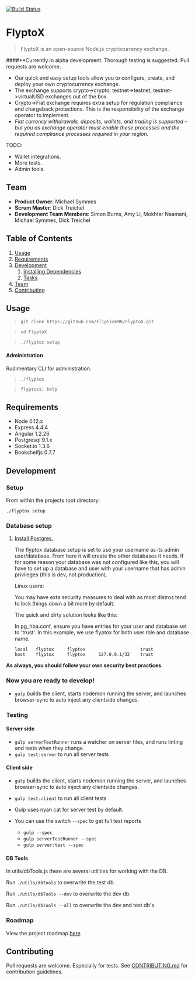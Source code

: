 [![Build Status](https://travis-ci.org/FlipSideHR/FlyptoX.svg?branch=master)](https://travis-ci.org/FlipSideHR/FlyptoX)

# FlyptoX

> FlyptoX is an open-source Node.js cryptocurrency exchange.

####**Currently in alpha development. Thorough testing is suggested. Pull requests are welcome.

- Our quick and easy setup tools allow you to configure, create, and deploy your own cryptocurrency exchange.
- The exchange supports crypto->crypto, testnet->testnet, testnet->virtualUSD exchanges out of the box.
- Crypto->Fiat exchange requires extra setup for regulation compliance and chargeback protections. This is the responsibility of the exchange operator to implement.
- *Fiat currency withdrawals, deposits, wallets, and trading is supported - but you as exchange operator must enable these processes and the required compliance processes required in your region.*

TODO:
- Wallet integrations.
- More tests.
- Admin tools.

## Team

  - __Product Owner__: Michael Symmes
  - __Scrum Master__: Dick Treichel
  - __Development Team Members__: Simon Burns, Amy Li, Mokhtar Naamani, Michael Symmes, Dick Treichel

## Table of Contents

1. [Usage](#Usage)
1. [Requirements](#requirements)
1. [Development](#development)
    1. [Installing Dependencies](#installing-dependencies)
    1. [Tasks](#tasks)
1. [Team](#team)
1. [Contributing](#contributing)

## Usage

> `git clone https://github.com/FlipSideHR/FlyptoX.git`

> `cd FlyptoX`

> `./flyptox setup`

#### Administration
Rudimentary CLI for administration.

> `./flyptox`

> `flyptox$: help`

## Requirements

- Node 0.12.x
- Express 4.4.4
- Angular 1.2.26
- Postgresql 9.1.x
- Socket.io  1.3.6
- Bookshelfjs 0.7.7

## Development

### Setup

From within the projects root directory:

```
./flyptox setup
```

### Database setup

1. [Install Postgres.](https://wiki.postgresql.org/wiki/Detailed_installation_guides)


    The flyptox database setup is set to use your username as its admin user/database. From here it will create the other databases it needs. If for some reason your database was not configured like this, you will have to set up a database and user with your username that has admin privileges (this is dev, not production).

    Linux users:

    You may have exta security measures to deal with as most distros tend to lock things down a bit more by default.

    The quick and dirty solution looks like this:

    In pg_hba.conf, ensure you have entries for your user and database set to 'trust'.
    In this example, we use flyptox for both user role and database name.

    ```
    local	flyptox 	flyptox 					trust
    host	flyptox 	flyptox 	127.0.0.1/32 	trust
    ```

**As always, you should follow your own security best practices.**

### Now you are ready to develop!

- `gulp` builds the client, starts nodemon running the server, and launches browser-sync to auto inject any clientside changes.

### Testing

#### Server side
- `gulp serverTestRunner` runs a watcher on server files, and runs linting and tests when they change.
- `gulp test:server` to run all server tests

#### Client side
- `gulp` builds the client, starts nodemon running the server, and launches browser-sync to auto inject any clientside changes.
- `gulp test:client` to run all client tests

- Gulp uses nyan cat for server test by default.
- You can use the switch `--spec` to get full test reports
    - `gulp --spec`
    - `gulp serverTestRunner --spec`
    - `gulp server:test --spec`

#### DB Tools
In utils/dbTools.js there are several utilities for working with the DB.

Run `./utils/dbTools` to overwrite the test db.

Run `./utils/dbTools --dev` to overwrite the dev db.

Run `./utils/dbTools --all` to overwrite the dev and test db's.

### Roadmap

View the project roadmap [here](https://github.com/FlipSideHR/FlyptoX/issues)

## Contributing

Pull requests are welcome. Especially for tests.
See [CONTRIBUTING.md](CONTRIBUTING.md) for contribution guidelines.
